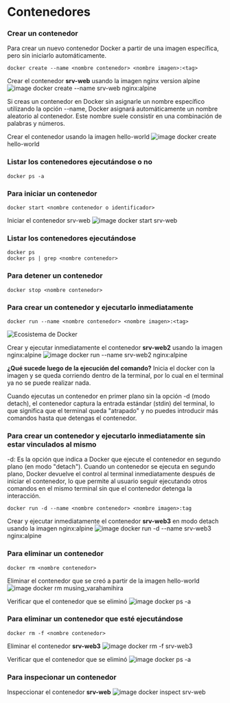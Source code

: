 # Contenedores

### Crear un contenedor
Para crear un nuevo contenedor Docker a partir de una imagen específica, pero sin iniciarlo automáticamente. 

```
docker create --name <nombre contenedor> <nombre imagen>:<tag>
```
Crear el contenedor  **srv-web** usando la imagen nginx version alpine
![image](https://github.com/LabP3/2024A-ISWD633-GR2/assets/171348095/7f4043dc-885e-456a-bf92-15f0405b26a2)
docker create --name srv-web nginx:alpine


Si creas un contenedor en Docker sin asignarle un nombre específico utilizando la opción --name, Docker asignará automáticamente un nombre aleatorio al contenedor. Este nombre suele consistir en una combinación de palabras y números.  

Crear el contenedor usando la imagen hello-world
![image](https://github.com/LabP3/2024A-ISWD633-GR2/assets/171348095/cdad5c3f-d963-44e9-a5cf-a15f3f7f8c97)
docker create hello-world


### Listar los contenedores ejecutándose o no

```
docker ps -a
```

### Para iniciar un contenedor

```
docker start <nombre contenedor o identificador>
```
Iniciar el contenedor srv-web 
![image](https://github.com/LabP3/2024A-ISWD633-GR2/assets/171348095/90eabbfb-d23a-43a9-9b46-235082a8042b)
docker start srv-web


### Listar los contenedores ejecutándose
```
docker ps 
docker ps | grep <nombre contenedor>
```

### Para detener un contenedor

```
docker stop <nombre contenedor>
```

### Para crear un contenedor y ejecutarlo inmediatamente

```
docker run --name <nombre contenedor> <nombre imagen>:<tag>
```
![Ecosistema de Docker](imagenes/dockerRun.PNG)

Crear y ejecutar inmediatamente el contenedor **srv-web2** usando la imagen nginx:alpine
![image](https://github.com/LabP3/2024A-ISWD633-GR2/assets/171348095/35714f78-148b-4052-be4f-a9a1aa34d226)
docker run --name srv-web2 nginx:alpine


**¿Qué sucede luego de la ejecución del comando?**
Inicia el docker con la imagen y se queda corriendo dentro de la terminal, por lo cual en el terminal ya no se puede realizar nada.

Cuando ejecutas un contenedor en primer plano sin la opción -d (modo detach), el contenedor captura la entrada estándar (stdin) del terminal, lo que significa que el terminal queda "atrapado" y no puedes introducir más comandos hasta que detengas el contenedor.

### Para crear un contenedor y ejecutarlo inmediatamente sin estar vinculados al mismo
-d: Es la opción que indica a Docker que ejecute el contenedor en segundo plano (en modo "detach").
Cuando un contenedor se ejecuta en segundo plano, Docker devuelve el control al terminal inmediatamente después de iniciar el contenedor, lo que permite al usuario seguir ejecutando otros comandos en el mismo terminal sin que el contenedor detenga la interacción.

```
docker run -d --name <nombre contenedor> <nombre imagen>:tag
```
Crear y ejecutar inmediatamente el contenedor **srv-web3** en modo detach usando la imagen nginx:alpine
![image](https://github.com/LabP3/2024A-ISWD633-GR2/assets/171348095/c97946a1-6f17-4fc7-a93b-2ae10d04d98d)
docker run -d --name srv-web3 nginx:alpine


### Para eliminar un contenedor

```
docker rm <nombre contenedor>
```
Eliminar el contenedor que se creó a partir de la imagen hello-world 
![image](https://github.com/LabP3/2024A-ISWD633-GR2/assets/171348095/e85b2578-ccd2-4da8-8566-250283c482c2)
docker rm musing_varahamihira


Verificar que el contenedor que se eliminó
![image](https://github.com/LabP3/2024A-ISWD633-GR2/assets/171348095/6df9e83c-9587-40d1-8f6d-933af5e59a9a)
docker ps -a


### Para eliminar un contenedor que esté ejecutándose

```
docker rm -f <nombre contenedor>
```
Eliminar el contenedor **srv-web3** 
![image](https://github.com/LabP3/2024A-ISWD633-GR2/assets/171348095/0cc3c114-bacd-4561-9942-9ca81173782e)
docker rm -f srv-web3


Verificar que el contenedor que se eliminó
![image](https://github.com/LabP3/2024A-ISWD633-GR2/assets/171348095/62ddc37c-e716-4eee-8cd7-708959844917)
docker ps -a


### Para inspecionar un contenedor 

Inspeccionar el contenedor **srv-web** 
![image](https://github.com/LabP3/2024A-ISWD633-GR2/assets/171348095/d0bfd46f-ee3a-424e-9746-e227caa9ebcc)
docker inspect srv-web

